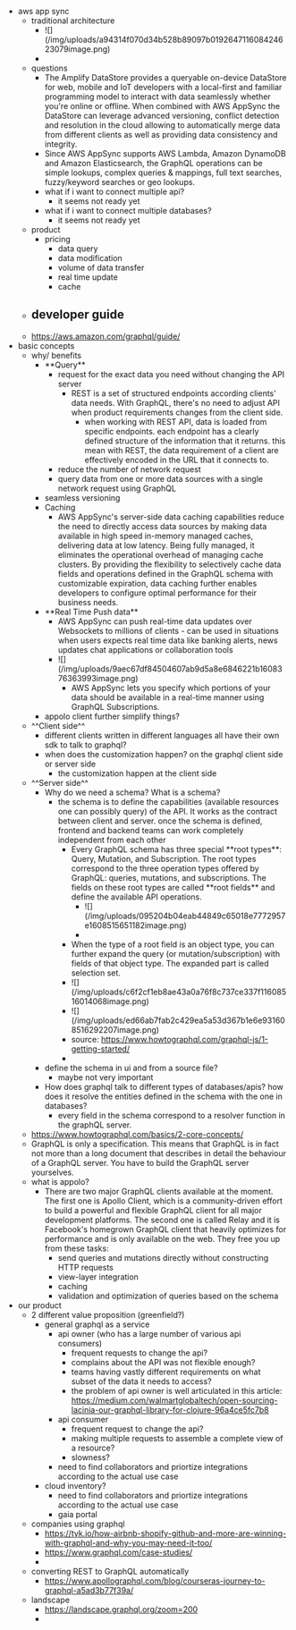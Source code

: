 -   aws app sync
    -   traditional architecture
        -   !\[\](/img/uploads/a94314f070d34b528b89097b019264711608424623079image.png)
        -   
    -   questions
        -   The Amplify DataStore provides a queryable on-device
            DataStore for web, mobile and IoT developers with a
            local-first and familiar programming model to interact with
            data seamlessly whether you're online or offline. When
            combined with AWS AppSync the DataStore can leverage
            advanced versioning, conflict detection and resolution in
            the cloud allowing to automatically merge data from
            different clients as well as providing data consistency and
            integrity.
        -   Since AWS AppSync supports AWS Lambda, Amazon DynamoDB and
            Amazon Elasticsearch, the GraphQL operations can be simple
            lookups, complex queries & mappings, full text searches,
            fuzzy/keyword searches or geo lookups.
        -   what if i want to connect multiple api?
            -   it seems not ready yet
        -   what if i want to connect multiple databases?
            -   it seems not ready yet
    -   product
        -   pricing
            -   data query
            -   data modification
            -   volume of data transfer
            -   real time update
            -   cache
    -   developer guide
        -   
    -   https://aws.amazon.com/graphql/guide/
-   basic concepts
    -   why/ benefits
        -   \*\*Query\*\*
            -   request for the exact data you need without changing the
                API server
                -   REST is a set of structured endpoints according
                    clients\' data needs. With GraphQL, there\'s no need
                    to adjust API when product requirements changes from
                    the client side.
                    -   when working with REST API, data is loaded from
                        specific endpoints. each endpoint has a clearly
                        defined structure of the information that it
                        returns. this mean with REST, the data
                        requirement of a client are effectively encoded
                        in the URL that it connects to.
            -   reduce the number of network request
            -   query data from one or more data sources with a single
                network request using GraphQL
        -   seamless versioning
        -   Caching
            -   AWS AppSync's server-side data caching capabilities
                reduce the need to directly access data sources by
                making data available in high speed in-memory managed
                caches, delivering data at low latency. Being fully
                managed, it eliminates the operational overhead of
                managing cache clusters. By providing the flexibility to
                selectively cache data fields and operations defined in
                the GraphQL schema with customizable expiration, data
                caching further enables developers to configure optimal
                performance for their business needs.
        -   \*\*Real Time Push data\*\*
            -   AWS AppSync can push real-time data updates over
                Websockets to millions of clients - can be used in
                situations when users expects real time data like
                banking alerts, news updates chat applications or
                collaboration tools
            -   !\[\](/img/uploads/9aec67df84504607ab9d5a8e6846221b1608376363993image.png)
                -   AWS AppSync lets you specify which portions of your
                    data should be available in a real-time manner using
                    GraphQL Subscriptions.
        -   appolo client further simplify things?
    -   \^\^Client side\^\^
        -   different clients written in different languages all have
            their own sdk to talk to graphql?
        -   when does the customization happen? on the graphql client
            side or server side
            -   the customization happen at the client side
    -   \^\^Server side\^\^
        -   Why do we need a schema? What is a schema?
            -   the schema is to define the capabilities (available
                resources one can possibly query) of the API. It works
                as the contract between client and server. once the
                schema is defined, frontend and backend teams can work
                completely independent from each other
                -   Every GraphQL schema has three special \*\*root
                    types\*\*: Query, Mutation, and Subscription. The
                    root types correspond to the three operation types
                    offered by GraphQL: queries, mutations, and
                    subscriptions. The fields on these root types are
                    called \*\*root fields\*\* and define the available
                    API operations.
                    -   !\[\](/img/uploads/095204b04eab44849c65018e7772957e1608515651182image.png)
                    -   
                -   When the type of a root field is an object type, you
                    can further expand the query (or
                    mutation/subscription) with fields of that object
                    type. The expanded part is called selection set.
                -   !\[\](/img/uploads/c6f2cf1eb8ae43a0a76f8c737ce337f11608516014068image.png)
                -   !\[\](/img/uploads/ed66ab7fab2c429ea5a53d367b1e6e931608516292207image.png)
                -   source:
                    https://www.howtographql.com/graphql-js/1-getting-started/
                -   
        -   define the schema in ui and from a source file?
            -   maybe not very important
        -   How does graphql talk to different types of databases/apis?
            how does it resolve the entities defined in the schema with
            the one in databases?
            -   every field in the schema correspond to a resolver
                function in the graphQL server.
    -   https://www.howtographql.com/basics/2-core-concepts/
    -   GraphQL is only a specification. This means that GraphQL is in
        fact not more than a long document that describes in detail the
        behaviour of a GraphQL server. You have to build the GraphQL
        server yourselves.
    -   what is appolo?
        -   There are two major GraphQL clients available at the moment.
            The first one is Apollo Client, which is a community-driven
            effort to build a powerful and flexible GraphQL client for
            all major development platforms. The second one is called
            Relay and it is Facebook's homegrown GraphQL client that
            heavily optimizes for performance and is only available on
            the web. They free you up from these tasks:
            -   send queries and mutations directly without constructing
                HTTP requests
            -   view-layer integration
            -   caching
            -   validation and optimization of queries based on the
                schema
-   our product
    -   2 different value proposition (greenfield?)
        -   general graphql as a service
            -   api owner (who has a large number of various api
                consumers)
                -   frequent requests to change the api?
                -   complains about the API was not flexible enough?
                -   teams having vastly different requirements on what
                    subset of the data it needs to access?
                -   the problem of api owner is well articulated in this
                    article:
                    https://medium.com/walmartglobaltech/open-sourcing-lacinia-our-graphql-library-for-clojure-96a4ce5fc7b8
            -   api consumer
                -   frequent request to change the api?
                -   making multiple requests to assemble a complete view
                    of a resource?
                -   slowness?
            -   need to find collaborators and priortize integrations
                according to the actual use case
        -   cloud inventory?
            -   need to find collaborators and priortize integrations
                according to the actual use case
            -   gaia portal
    -   companies using graphql
        -   https://tyk.io/how-airbnb-shopify-github-and-more-are-winning-with-graphql-and-why-you-may-need-it-too/
        -   https://www.graphql.com/case-studies/
        -   
    -   converting REST to GraphQL automatically
        -   https://www.apollographql.com/blog/courseras-journey-to-graphql-a5ad3b77f39a/
    -   landscape
        -   https://landscape.graphql.org/zoom=200
        -   
